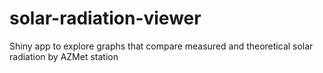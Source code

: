 # solar-radiation-viewer
Shiny app to explore graphs that compare measured and theoretical solar radiation by AZMet station

